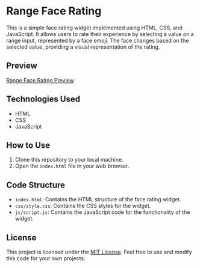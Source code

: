 # Range Face Rating

This is a simple face rating widget implemented using HTML, CSS, and JavaScript. It allows users to rate their experience by selecting a value on a range input, represented by a face emoji. The face changes based on the selected value, providing a visual representation of the rating.

## Preview

[Range Face Rating Preview](preview.gif)

## Technologies Used

- HTML
- CSS
- JavaScript

## How to Use

1. Clone this repository to your local machine.
2. Open the `index.html` file in your web browser.

## Code Structure

- `index.html`: Contains the HTML structure of the face rating widget.
- `css/style.css`: Contains the CSS styles for the widget.
- `js/script.js`: Contains the JavaScript code for the functionality of the widget.

## License

This project is licensed under the [MIT License](LICENSE). Feel free to use and modify this code for your own projects.
